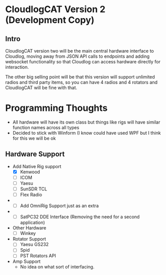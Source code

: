 # CloudlogCAT Version 2 (Development Copy)

## Intro

CloudlogCAT version two will be the main central hardware interface to Cloudlog, moving away from JSON API calls to endpoints and adding websocket functionality so that Cloudlog can access hardware directly for interaction. 

The other big selling point will be that this version will support unlimited radios and third party items, so you can have 4 radios and 4 rotators and CloudlogCAT will be fine with that.

# Programming Thoughts
* All hardware will have its own class but things like rigs will have similar function names across all types
* Decided to stick with Winform (I know could have used WPF but I think for this we will be ok

## Hardware Support
* Add Native Rig support
  * [x] Kenwood
  * [ ] ICOM
  * [ ] Yaesu
  * [ ] SunSDR TCL
  * [ ] Flex Radio
* - [ ] Add OmniRig Support just as an extra
* - [ ] SatPC32 DDE Interface (Removing the need for a second application)
* Other Hardware
  * [ ] Winkey
* Rotator Support
  * [ ] Yaesu GS232
  * [ ] Spid
  * [ ] PST Rotators API
* Amp Support
  * No idea on what sort of interfacing.
